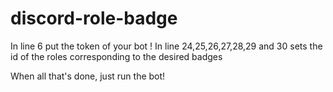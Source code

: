 # discord-role-badge
In line 6 put the token of your bot !
In line 24,25,26,27,28,29 and 30 sets the id of the roles corresponding to the desired badges

When all that's done, just run the bot!
